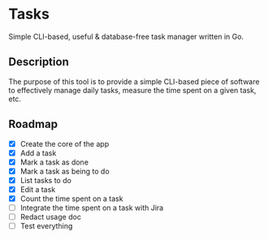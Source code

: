 # Tasks

Simple CLI-based, useful & database-free task manager written in Go.

## Description

The purpose of this tool is to provide a simple CLI-based piece of software to
effectively manage daily tasks, measure the time spent on a given task, etc.

## Roadmap

- [x] Create the core of the app
- [x] Add a task
- [x] Mark a task as done
- [x] Mark a task as being to do
- [x] List tasks to do
- [x] Edit a task
- [x] Count the time spent on a task
- [ ] Integrate the time spent on a task with Jira
- [ ] Redact usage doc
- [ ] Test everything
